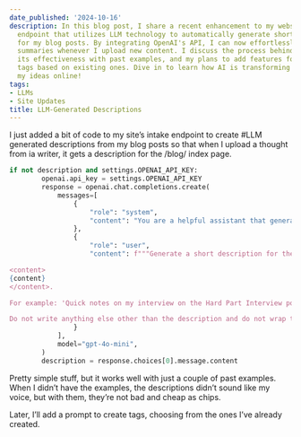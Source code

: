 ```yaml
---
date_published: '2024-10-16'
description: In this blog post, I share a recent enhancement to my website's intake
  endpoint that utilizes LLM technology to automatically generate short descriptions
  for my blog posts. By integrating OpenAI's API, I can now effortlessly create engaging
  summaries whenever I upload new content. I discuss the process behind this implementation,
  its effectiveness with past examples, and my plans to add features for generating
  tags based on existing ones. Dive in to learn how AI is transforming the way I present
  my ideas online!
tags:
- LLMs
- Site Updates
title: LLM-Generated Descriptions
---
```


I just added a bit of code to my site’s intake endpoint to create #LLM generated descriptions from my blog posts so that when I upload a thought from ia writer, it gets a description for the /blog/ index page.

```py
if not description and settings.OPENAI_API_KEY:        
        openai.api_key = settings.OPENAI_API_KEY
        response = openai.chat.completions.create(
            messages=[
                {
                    "role": "system",
                    "content": "You are a helpful assistant that generates short descriptions for blog posts."
                },
                {
                    "role": "user",
                    "content": f"""Generate a short description for the following blog post content:

<content>
{content}
</content>.

For example: 'Quick notes on my interview on the Hard Part Interview podcast.' or 'I made a thing that converts your pocket saves into an rss feed'

Do not write anything else other than the description and do not wrap the description in quotes."""
                }
            ],
            model="gpt-4o-mini",
        )
        description = response.choices[0].message.content
```

Pretty simple stuff, but it works well with just a couple of past examples. When I didn’t have the examples, the descriptions didn’t sound like my voice, but with them, they’re not bad and cheap as chips.

Later, I’ll add a prompt to create tags, choosing from the ones I’ve already created.
